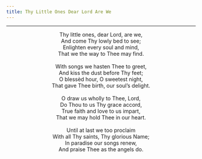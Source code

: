 ```yaml
---
title: Thy Little Ones Dear Lord Are We
---
```


---
<center>
Thy little ones, dear Lord, are we,<br/>
And come Thy lowly bed to see;<br/>
Enlighten every soul and mind,<br/>
That we the way to Thee may find.<br/>
<br/>
With songs we hasten Thee to greet,<br/>
And kiss the dust before Thy feet;<br/>
O blessèd hour, O sweetest night,<br/>
That gave Thee birth, our soul’s delight.<br/>
<br/>
O draw us wholly to Thee, Lord,<br/>
Do Thou to us Thy grace accord,<br/>
True faith and love to us impart,<br/>
That we may hold Thee in our heart.<br/>
<br/>
Until at last we too proclaim<br/>
With all Thy saints, Thy glorious Name;<br/>
In paradise our songs renew,<br/>
And praise Thee as the angels do.
</center>